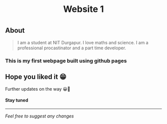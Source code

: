 <h1 align='center'> Website 1 <h1>

## About 

> I am a student at NIT Durgapur. I love maths and science.
> I am a professional procastinator and a part time developer.

### This is my first webpage built using github pages
## Hope you liked it 😁

Further updates on the way 😀🙂

#### Stay tuned 

---

_Feel free to suggest any changes_
